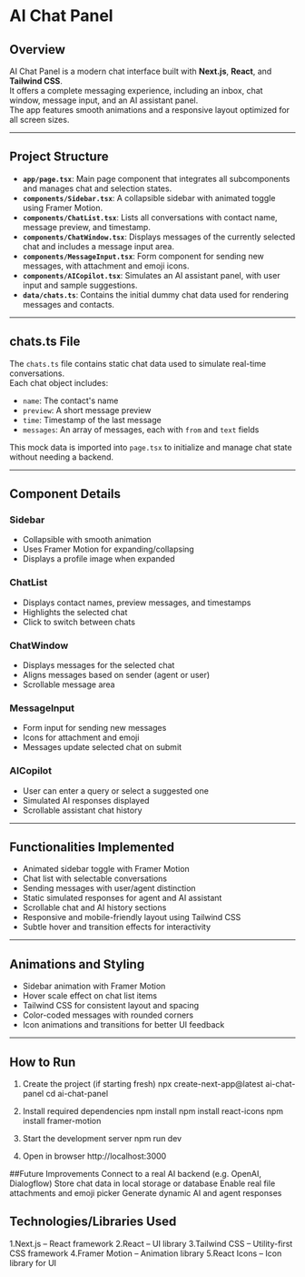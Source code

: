 # AI Chat Panel

## Overview

AI Chat Panel is a modern chat interface built with **Next.js**, **React**, and **Tailwind CSS**.  
It offers a complete messaging experience, including an inbox, chat window, message input, and an AI assistant panel.  
The app features smooth animations and a responsive layout optimized for all screen sizes.

---

## Project Structure

- **`app/page.tsx`**: Main page component that integrates all subcomponents and manages chat and selection states.
- **`components/Sidebar.tsx`**: A collapsible sidebar with animated toggle using Framer Motion.
- **`components/ChatList.tsx`**: Lists all conversations with contact name, message preview, and timestamp.
- **`components/ChatWindow.tsx`**: Displays messages of the currently selected chat and includes a message input area.
- **`components/MessageInput.tsx`**: Form component for sending new messages, with attachment and emoji icons.
- **`components/AICopilot.tsx`**: Simulates an AI assistant panel, with user input and sample suggestions.
- **`data/chats.ts`**: Contains the initial dummy chat data used for rendering messages and contacts.

---

## chats.ts File

The `chats.ts` file contains static chat data used to simulate real-time conversations.  
Each chat object includes:

- `name`: The contact's name  
- `preview`: A short message preview  
- `time`: Timestamp of the last message  
- `messages`: An array of messages, each with `from` and `text` fields

This mock data is imported into `page.tsx` to initialize and manage chat state without needing a backend.

---

## Component Details

### Sidebar

- Collapsible with smooth animation  
- Uses Framer Motion for expanding/collapsing  
- Displays a profile image when expanded  

### ChatList

- Displays contact names, preview messages, and timestamps  
- Highlights the selected chat  
- Click to switch between chats  

### ChatWindow

- Displays messages for the selected chat  
- Aligns messages based on sender (agent or user)  
- Scrollable message area  

### MessageInput

- Form input for sending new messages  
- Icons for attachment and emoji  
- Messages update selected chat on submit  

### AICopilot

- User can enter a query or select a suggested one  
- Simulated AI responses displayed  
- Scrollable assistant chat history  

---

## Functionalities Implemented

- Animated sidebar toggle with Framer Motion  
- Chat list with selectable conversations  
- Sending messages with user/agent distinction  
- Static simulated responses for agent and AI assistant  
- Scrollable chat and AI history sections  
- Responsive and mobile-friendly layout using Tailwind CSS  
- Subtle hover and transition effects for interactivity  

---

## Animations and Styling

- Sidebar animation with Framer Motion  
- Hover scale effect on chat list items  
- Tailwind CSS for consistent layout and spacing  
- Color-coded messages with rounded corners  
- Icon animations and transitions for better UI feedback  

---

## How to Run

 1. Create the project (if starting fresh)
npx create-next-app@latest ai-chat-panel
cd ai-chat-panel

 2. Install required dependencies
npm install
npm install react-icons
npm install framer-motion

 3. Start the development server
npm run dev

 4. Open in browser
http://localhost:3000


##Future Improvements
Connect to a real AI backend (e.g. OpenAI, Dialogflow)
Store chat data in local storage or database
Enable real file attachments and emoji picker
Generate dynamic AI and agent responses

## Technologies/Libraries Used
1.Next.js – React framework
2.React – UI library
3.Tailwind CSS – Utility-first CSS framework
4.Framer Motion – Animation library
5.React Icons – Icon library for UI
